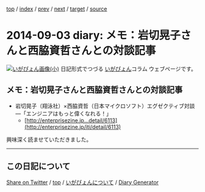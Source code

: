 [top](../index.html) 
 / [index](index.html) 
 / [prev](ig140901.html) 
 / [next](ig140904.html) 
 / [target](https://igapyon.github.io/diary/2014/ig140903.html) 
 / [source](https://github.com/igapyon/diary/blob/gh-pages/2014/ig140903.html.src.md) 

2014-09-03 diary: メモ：岩切晃子さんと西脇資哲さんとの対談記事
=====================================================================================================
[![いがぴょん画像(小)](https://igapyon.github.io/diary/images/iga200306s.jpg "いがぴょん")](https://igapyon.github.io/diary/memo/memoigapyon.html) 日記形式でつづる [いがぴょん](https://igapyon.github.io/diary/memo/memoigapyon.html)コラム ウェブページです。

## メモ：岩切晃子さんと西脇資哲さんとの対談記事


* 岩切晃子（翔泳社）×西脇資哲（日本マイクロソフト）エグゼクティブ対談―「エンジニアはもっと偉くなれる！」
  * [http://enterprisezine.jp...detail/6113](http://enterprisezine.jp/iti/detail/6113)

興味深く読ませていただきました。


----------------------------------------------------------------------------------------------------

## この日記について

[Share on Twitter](https://twitter.com/intent/tweet?hashtags=igapyon%2Cdiary%2C%E3%81%84%E3%81%8C%E3%81%B4%E3%82%87%E3%82%93&text=%E3%83%A1%E3%83%A2%EF%BC%9A%E5%B2%A9%E5%88%87%E6%99%83%E5%AD%90%E3%81%95%E3%82%93%E3%81%A8%E8%A5%BF%E8%84%87%E8%B3%87%E5%93%B2%E3%81%95%E3%82%93%E3%81%A8%E3%81%AE%E5%AF%BE%E8%AB%87%E8%A8%98%E4%BA%8B&url=https%3A%2F%2Figapyon.github.io%2Fdiary%2F2014%2Fig140903.html) / [top](../index.html) / [いがぴょんについて](https://igapyon.github.io/diary/memo/memoigapyon.html) / [Diary Generator](https://github.com/igapyon/igapyonv3)
